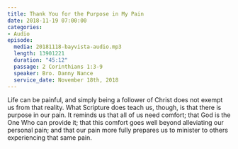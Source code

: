 ```yaml
---
title: Thank You for the Purpose in My Pain
date: 2018-11-19 07:00:00
categories:
- Audio
episode:
  media: 20181118-bayvista-audio.mp3
  length: 13901221
  duration: "45:12"
  passage: 2 Corinthians 1:3-9
  speaker: Bro. Danny Nance
  service_date: November 18th, 2018
---
```

Life can be painful, and simply being a follower of Christ does not exempt us from that reality. What Scripture does teach us, though, is that there is purpose in our pain. It reminds us that all of us need comfort; that God is the One Who can provide it; that this comfort goes well beyond alleviating our personal pain; and that our pain more fully prepares us to minister to others experiencing that same pain.